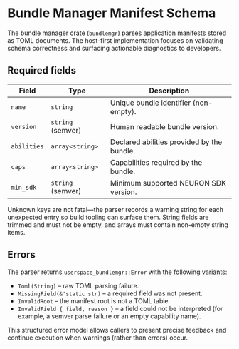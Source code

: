 <!-- Copyright 2024 Open Nexus OS Contributors -->
<!-- SPDX-License-Identifier: Apache-2.0 -->

# Bundle Manager Manifest Schema

The bundle manager crate (`bundlemgr`) parses application manifests
stored as TOML documents. The host-first implementation focuses on validating
schema correctness and surfacing actionable diagnostics to developers.

## Required fields

| Field      | Type            | Description                                  |
|------------|-----------------|----------------------------------------------|
| `name`     | `string`        | Unique bundle identifier (non-empty).        |
| `version`  | `string` (semver)| Human readable bundle version.              |
| `abilities`| `array<string>` | Declared abilities provided by the bundle.   |
| `caps`     | `array<string>` | Capabilities required by the bundle.         |
| `min_sdk`  | `string` (semver)| Minimum supported NEURON SDK version.       |

Unknown keys are not fatal—the parser records a warning string for each
unexpected entry so build tooling can surface them. String fields are trimmed
and must not be empty, and arrays must contain non-empty string items.

## Errors

The parser returns `userspace_bundlemgr::Error` with the following variants:

- `Toml(String)` – raw TOML parsing failure.
- `MissingField(&'static str)` – a required field was not present.
- `InvalidRoot` – the manifest root is not a TOML table.
- `InvalidField { field, reason }` – a field could not be interpreted (for
  example, a semver parse failure or an empty capability name).

This structured error model allows callers to present precise feedback and
continue execution when warnings (rather than errors) occur.
